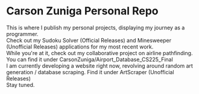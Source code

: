 # Carson Zuniga Personal Repo
This is where I publish my personal projects, displaying my journey as a programmer. <br>
Check out my Sudoku Solver (Official Releases) and Minesweeper (Unofficial Releases) applications for my most recent work. <br>
While you're at it, check out my collaborative project on airline pathfinding. You can find it under CarsonZuniga/Airport_Database_CS225_Final <br>
I am currently developing a website right now, revolving around random art generation / database scraping. Find it under ArtScraper (Unofficial Releases) <br>
Stay tuned. <br>
